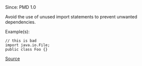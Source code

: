 Since: PMD 1.0

Avoid the use of unused import statements to prevent unwanted dependencies.

Example(s):
```
// this is bad
import java.io.File;
public class Foo {}
```

[Source](https://pmd.github.io/pmd-5.6.1/pmd-java/rules/java/imports.html#UnusedImports)
